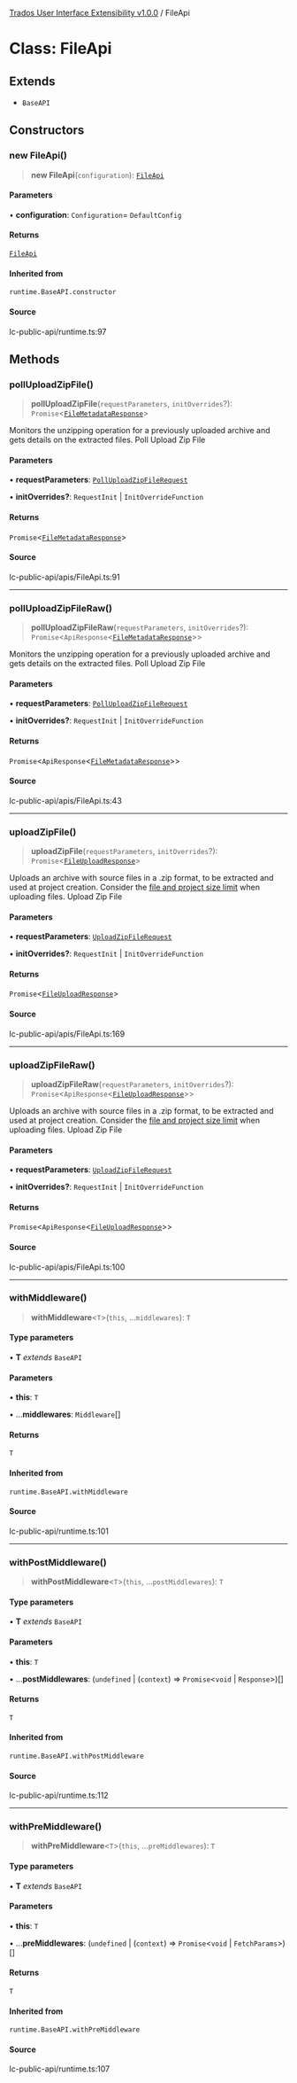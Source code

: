 [Trados User Interface Extensibility v1.0.0](../wiki/globals) / FileApi

# Class: FileApi

## Extends

- `BaseAPI`

## Constructors

### new FileApi()

> **new FileApi**(`configuration`): [`FileApi`](../wiki/Class.FileApi)

#### Parameters

• **configuration**: `Configuration`= `DefaultConfig`

#### Returns

[`FileApi`](../wiki/Class.FileApi)

#### Inherited from

`runtime.BaseAPI.constructor`

#### Source

lc-public-api/runtime.ts:97

## Methods

### pollUploadZipFile()

> **pollUploadZipFile**(`requestParameters`, `initOverrides`?): `Promise`\<[`FileMetadataResponse`](../wiki/Interface.FileMetadataResponse)\>

Monitors the unzipping operation for a previously uploaded archive and gets details on the extracted files.
Poll Upload Zip File

#### Parameters

• **requestParameters**: [`PollUploadZipFileRequest`](../wiki/Interface.PollUploadZipFileRequest)

• **initOverrides?**: `RequestInit` \| `InitOverrideFunction`

#### Returns

`Promise`\<[`FileMetadataResponse`](../wiki/Interface.FileMetadataResponse)\>

#### Source

lc-public-api/apis/FileApi.ts:91

***

### pollUploadZipFileRaw()

> **pollUploadZipFileRaw**(`requestParameters`, `initOverrides`?): `Promise`\<`ApiResponse`\<[`FileMetadataResponse`](../wiki/Interface.FileMetadataResponse)\>\>

Monitors the unzipping operation for a previously uploaded archive and gets details on the extracted files.
Poll Upload Zip File

#### Parameters

• **requestParameters**: [`PollUploadZipFileRequest`](../wiki/Interface.PollUploadZipFileRequest)

• **initOverrides?**: `RequestInit` \| `InitOverrideFunction`

#### Returns

`Promise`\<`ApiResponse`\<[`FileMetadataResponse`](../wiki/Interface.FileMetadataResponse)\>\>

#### Source

lc-public-api/apis/FileApi.ts:43

***

### uploadZipFile()

> **uploadZipFile**(`requestParameters`, `initOverrides`?): `Promise`\<[`FileUploadResponse`](../wiki/Interface.FileUploadResponse)\>

Uploads an archive with source files in a .zip format, to be extracted and used at project creation.  Consider the [file and project size limit](https://docs.rws.com/791595/815967/trados-enterprise---accelerate/file-and-project-size-limit) when uploading files.
Upload Zip File

#### Parameters

• **requestParameters**: [`UploadZipFileRequest`](../wiki/Interface.UploadZipFileRequest)

• **initOverrides?**: `RequestInit` \| `InitOverrideFunction`

#### Returns

`Promise`\<[`FileUploadResponse`](../wiki/Interface.FileUploadResponse)\>

#### Source

lc-public-api/apis/FileApi.ts:169

***

### uploadZipFileRaw()

> **uploadZipFileRaw**(`requestParameters`, `initOverrides`?): `Promise`\<`ApiResponse`\<[`FileUploadResponse`](../wiki/Interface.FileUploadResponse)\>\>

Uploads an archive with source files in a .zip format, to be extracted and used at project creation.  Consider the [file and project size limit](https://docs.rws.com/791595/815967/trados-enterprise---accelerate/file-and-project-size-limit) when uploading files.
Upload Zip File

#### Parameters

• **requestParameters**: [`UploadZipFileRequest`](../wiki/Interface.UploadZipFileRequest)

• **initOverrides?**: `RequestInit` \| `InitOverrideFunction`

#### Returns

`Promise`\<`ApiResponse`\<[`FileUploadResponse`](../wiki/Interface.FileUploadResponse)\>\>

#### Source

lc-public-api/apis/FileApi.ts:100

***

### withMiddleware()

> **withMiddleware**\<`T`\>(`this`, ...`middlewares`): `T`

#### Type parameters

• **T** *extends* `BaseAPI`

#### Parameters

• **this**: `T`

• ...**middlewares**: `Middleware`[]

#### Returns

`T`

#### Inherited from

`runtime.BaseAPI.withMiddleware`

#### Source

lc-public-api/runtime.ts:101

***

### withPostMiddleware()

> **withPostMiddleware**\<`T`\>(`this`, ...`postMiddlewares`): `T`

#### Type parameters

• **T** *extends* `BaseAPI`

#### Parameters

• **this**: `T`

• ...**postMiddlewares**: (`undefined` \| (`context`) => `Promise`\<`void` \| `Response`\>)[]

#### Returns

`T`

#### Inherited from

`runtime.BaseAPI.withPostMiddleware`

#### Source

lc-public-api/runtime.ts:112

***

### withPreMiddleware()

> **withPreMiddleware**\<`T`\>(`this`, ...`preMiddlewares`): `T`

#### Type parameters

• **T** *extends* `BaseAPI`

#### Parameters

• **this**: `T`

• ...**preMiddlewares**: (`undefined` \| (`context`) => `Promise`\<`void` \| `FetchParams`\>)[]

#### Returns

`T`

#### Inherited from

`runtime.BaseAPI.withPreMiddleware`

#### Source

lc-public-api/runtime.ts:107
